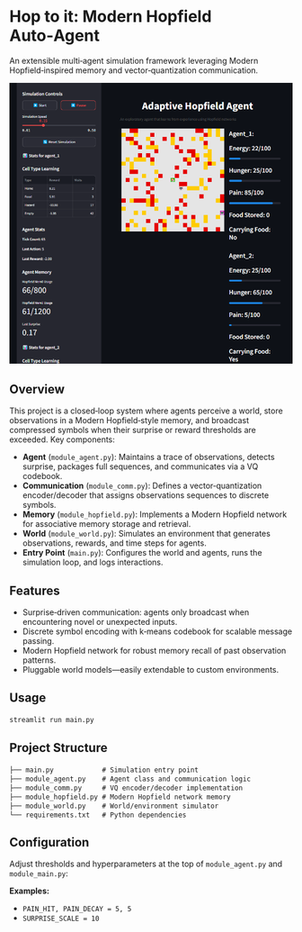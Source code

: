 # Hop to it: Modern Hopfield Auto‑Agent

An extensible multi‑agent simulation framework leveraging Modern Hopfield‑inspired memory and vector‑quantization communication.

![Hopfield Agents](example-app.png)

## Overview

This project is a closed‑loop system where agents perceive a world, store observations in a Modern Hopfield‑style memory, and broadcast compressed symbols when their surprise or reward thresholds are exceeded. Key components:

* **Agent** (`module_agent.py`): Maintains a trace of observations, detects surprise, packages full sequences, and communicates via a VQ codebook.
* **Communication** (`module_comm.py`): Defines a vector‑quantization encoder/decoder that assigns observations sequences to discrete symbols.
* **Memory** (`module_hopfield.py`): Implements a Modern Hopfield network for associative memory storage and retrieval.
* **World** (`module_world.py`): Simulates an environment that generates observations, rewards, and time steps for agents.
* **Entry Point** (`main.py`): Configures the world and agents, runs the simulation loop, and logs interactions.

## Features

* Surprise‑driven communication: agents only broadcast when encountering novel or unexpected inputs.
* Discrete symbol encoding with k‑means codebook for scalable message passing.
* Modern Hopfield network for robust memory recall of past observation patterns.
* Pluggable world models—easily extendable to custom environments.

## Usage

```bash
streamlit run main.py
```

## Project Structure

```
├── main.py            # Simulation entry point
├── module_agent.py    # Agent class and communication logic
├── module_comm.py     # VQ encoder/decoder implementation
├── module_hopfield.py # Modern Hopfield network memory
├── module_world.py    # World/environment simulator
└── requirements.txt   # Python dependencies
```

## Configuration

Adjust thresholds and hyperparameters at the top of `module_agent.py` and `module_main.py`:

**Examples:**
* `PAIN_HIT, PAIN_DECAY = 5, 5`
* `SURPRISE_SCALE = 10`
